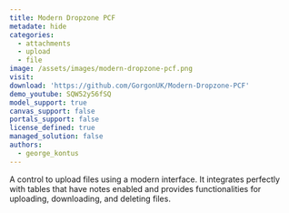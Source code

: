 ```yaml
---
title: Modern Dropzone PCF
metadate: hide
categories:
  - attachments
  - upload
  - file
image: /assets/images/modern-dropzone-pcf.png
visit: 
download: 'https://github.com/GorgonUK/Modern-Dropzone-PCF'
demo_youtube: SQW52y56fSQ
model_support: true
canvas_support: false
portals_support: false
license_defined: true
managed_solution: false
authors:
  - george_kontus
---
```

A control to upload files using a modern interface. It integrates perfectly with tables that have notes enabled and provides functionalities for uploading, downloading, and deleting files.
